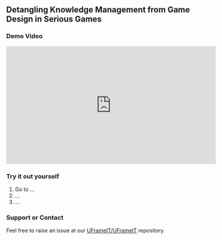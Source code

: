 ## Detangling Knowledge Management from Game Design in Serious Games

### Demo Video

<iframe width="560" height="315" src="https://www.youtube.com/embed/98D2PYgflPw" frameborder="0" allow="accelerometer; autoplay; encrypted-media; gyroscope; picture-in-picture" allowfullscreen></iframe>

### Try it out yourself

1. Go to ...
2. ...
3. ...

### Support or Contact

Feel free to raise an issue at our [UFrameIT/UFrameIT](https://github.com/UFrameIT/UFrameIT/issues) repository.
